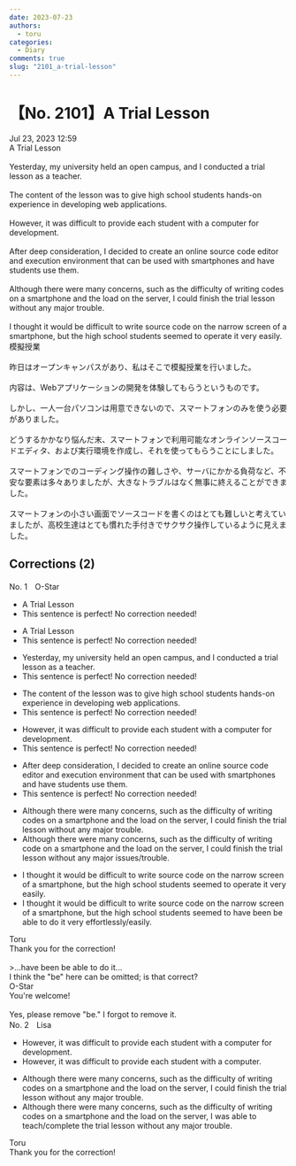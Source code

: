```yaml
---
date: 2023-07-23
authors:
  - toru
categories:
  - Diary
comments: true
slug: "2101_a-trial-lesson"
---
```


# 【No. 2101】A Trial Lesson
<div class="date">Jul 23, 2023 12:59</div>
<div id="post"><div id="body_show_ori">
A Trial Lesson<br/><br/>Yesterday, my university held an open campus, and I conducted a trial lesson as a teacher.<br/><br/>The content of the lesson was to give high school students hands-on experience in developing web applications.<br/><br/>However, it was difficult to provide each student with a computer for development.<br/><br/>After deep consideration, I decided to create an online source code editor and execution environment that can be used with smartphones and have students use them.<br/><br/>Although there were many concerns, such as the difficulty of writing codes on a smartphone and the load on the server, I could finish the trial lesson without any major trouble.<br/><br/>I thought it would be difficult to write source code on the narrow screen of a smartphone, but the high school students seemed to operate it very easily.
</div></div>

<!-- more -->

<div id="post_ja"><div id="body_show_mo">
模擬授業<br/><br/>昨日はオープンキャンパスがあり、私はそこで模擬授業を行いました。<br/><br/>内容は、Webアプリケーションの開発を体験してもらうというものです。<br/><br/>しかし、一人一台パソコンは用意できないので、スマートフォンのみを使う必要がありました。<br/><br/>どうするかかなり悩んだ末、スマートフォンで利用可能なオンラインソースコードエディタ、および実行環境を作成し、それを使ってもらうことにしました。<br/><br/>スマートフォンでのコーディング操作の難しさや、サーバにかかる負荷など、不安な要素は多々ありましたが、大きなトラブルはなく無事に終えることができました。<br/><br/>スマートフォンの小さい画面でソースコードを書くのはとても難しいと考えていましたが、高校生達はとても慣れた手付きでサクサク操作しているように見えました。
</div></div>

## Corrections (2)
<div id="block"><div class="first_name"> No. 1　<span class="just_name">O-Star</span></div><div id="block2">
<ul class="correction_field">
<li class="incorrect">A Trial Lesson</li>
<li class="corrected perfect">This sentence is perfect! No correction needed!</li>
</ul>
<ul class="correction_field">
<li class="incorrect">A Trial Lesson</li>
<li class="corrected perfect">This sentence is perfect! No correction needed!</li>
</ul>
<ul class="correction_field">
<li class="incorrect">Yesterday, my university held an open campus, and I conducted a trial lesson as a teacher.</li>
<li class="corrected perfect">This sentence is perfect! No correction needed!</li>
</ul>
<ul class="correction_field">
<li class="incorrect">The content of the lesson was to give high school students hands-on experience in developing web applications.</li>
<li class="corrected perfect">This sentence is perfect! No correction needed!</li>
</ul>
<ul class="correction_field">
<li class="incorrect">However, it was difficult to provide each student with a computer for development.</li>
<li class="corrected perfect">This sentence is perfect! No correction needed!</li>
</ul>
<ul class="correction_field">
<li class="incorrect">After deep consideration, I decided to create an online source code editor and execution environment that can be used with smartphones and have students use them.</li>
<li class="corrected perfect">This sentence is perfect! No correction needed!</li>
</ul>
<ul class="correction_field">
<li class="incorrect">Although there were many concerns, such as the difficulty of writing codes on a smartphone and the load on the server, I could finish the trial lesson without any major trouble.</li>
<li class="corrected correct">
Although there were many concerns, such as the difficulty of writing <span class="f_bold">code </span>on a smartphone and the load on the server, I could finish the trial lesson without any major <span class="f_blue">issues/trouble</span>.
</li>
</ul>
<ul class="correction_field">
<li class="incorrect">I thought it would be difficult to write source code on the narrow screen of a smartphone, but the high school students seemed to operate it very easily.</li>
<li class="corrected correct">
I thought it would be difficult to write <span class="sline"><span class="f_red">source</span></span> code on the narrow screen of a smartphone, but the high school students seemed to <span class="f_bold">have been be able to do it</span> very <span class="f_blue">effortlessly/easily</span>.
</li>
</ul>
</div><div class="name"><span class="just_name">Toru</span><br>
Thank you for the correction!<br/><br/>&gt;...have been be able to do it...<br/>I think the "be" here can be omitted; is that correct?
</div>
<div class="name"><span class="just_name">O-Star</span><br>
You're welcome!<br/><br/>Yes, please remove "be." I forgot to remove it.
</div>
</div>
<div id="block"><div class="first_name"> No. 2　<span class="just_name">Lisa</span></div><div id="block2">
<ul class="correction_field">
<li class="incorrect">However, it was difficult to provide each student with a computer for development.</li>
<li class="corrected correct">
However, it was difficult to provide each student with a computer.
</li>
</ul>
<ul class="correction_field">
<li class="incorrect">Although there were many concerns, such as the difficulty of writing codes on a smartphone and the load on the server, I could finish the trial lesson without any major trouble.</li>
<li class="corrected correct">
Although there were many concerns, such as the difficulty of writing codes on a smartphone and the load on the server, I was able to teach/complete the trial lesson without any major trouble.
</li>
</ul>
</div><div class="name"><span class="just_name">Toru</span><br>
Thank you for the correction!
</div>
</div>
